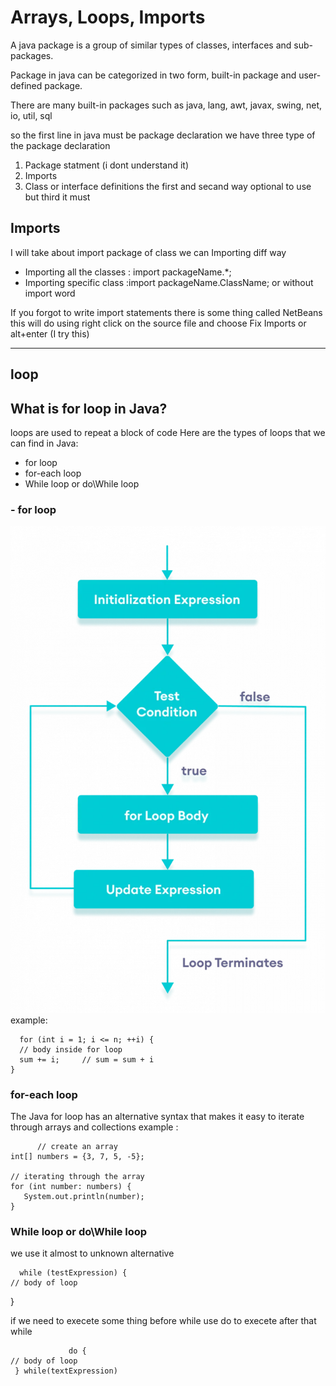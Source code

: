 # Arrays, Loops, Imports

A java package is a group of similar types of classes, interfaces and sub-packages.

Package in java can be categorized in two form, built-in package and user-defined package.

There are many built-in packages such as java, lang, awt, javax, swing, net, io, util, sql 

so the first  line in java must be package declaration we have three type of the package declaration 
1. Package statment (i dont understand it)
2. Imports 
3. Class or interface definitions
the first and secand way optional to use but third it must

## Imports 
I will take about import package of class 
we can Importing  diff way
- Importing all the classes   : import packageName.*;
- Importing specific class :import packageName.ClassName;  or without import word 

If you forgot to write import statements there is some thing called NetBeans this will do using right click on the source file and choose Fix Imports or alt+enter (I try this)

----------------------------------------------------------
## loop
## What is for loop in Java?
loops are used to repeat a block of code
Here are the types of loops that we can find in Java:
-  for loop
-  for-each loop
- While loop or do\While loop
### -  for loop
![](../img/401/java-for-loop.webp)
example:
      
      for (int i = 1; i <= n; ++i) {
      // body inside for loop
      sum += i;     // sum = sum + i
    }

### for-each loop
The Java for loop has an alternative syntax that makes it easy to iterate through arrays and collections
example :
          
          // create an array
    int[] numbers = {3, 7, 5, -5};
    
    // iterating through the array 
    for (int number: numbers) {
       System.out.println(number);
    }

###  While loop or do\While loop
we use it almost to unknown alternative 

      while (testExpression) {
    // body of loop
}

if we need to execete some thing before while use do to execete after that while
                 
                 do {
    // body of loop
     } while(textExpression)


